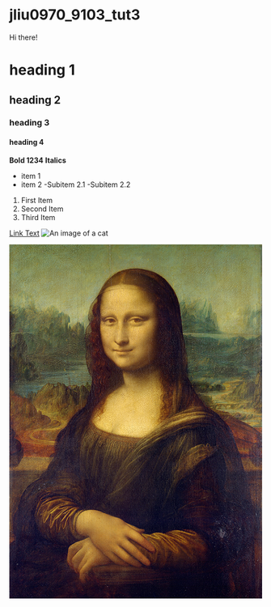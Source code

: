 # jliu0970_9103_tut3
Hi there!

# heading 1
## heading 2
### heading 3
#### heading 4

**Bold 1234**
**Italics**

- item 1
- item 2
    -Subitem 2.1
    -Subitem 2.2

1. First Item
2. Second Item
3. Third Item

[Link Text](https://www.google.com)
![An image of a cat](http://placekitten.com/200/300)

![An image of the Mona Lisa](readmeImages/Mona_Lisa_by_Leonardo_da_Vinci_500_x_700.jpg)